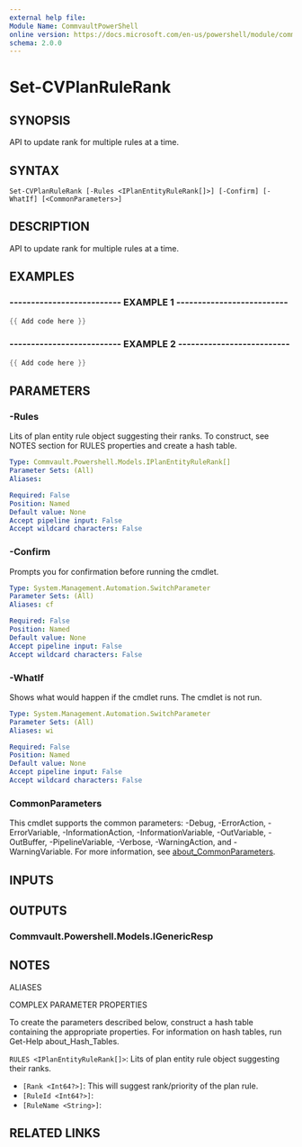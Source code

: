 ```yaml
---
external help file:
Module Name: CommvaultPowerShell
online version: https://docs.microsoft.com/en-us/powershell/module/commvaultpowershell/set-cvplanrulerank
schema: 2.0.0
---
```


# Set-CVPlanRuleRank

## SYNOPSIS
API to update rank for multiple rules at a time.

## SYNTAX

```
Set-CVPlanRuleRank [-Rules <IPlanEntityRuleRank[]>] [-Confirm] [-WhatIf] [<CommonParameters>]
```

## DESCRIPTION
API to update rank for multiple rules at a time.

## EXAMPLES

### -------------------------- EXAMPLE 1 --------------------------
```powershell
{{ Add code here }}
```



### -------------------------- EXAMPLE 2 --------------------------
```powershell
{{ Add code here }}
```



## PARAMETERS

### -Rules
Lits of plan entity rule object suggesting their ranks.
To construct, see NOTES section for RULES properties and create a hash table.

```yaml
Type: Commvault.Powershell.Models.IPlanEntityRuleRank[]
Parameter Sets: (All)
Aliases:

Required: False
Position: Named
Default value: None
Accept pipeline input: False
Accept wildcard characters: False
```

### -Confirm
Prompts you for confirmation before running the cmdlet.

```yaml
Type: System.Management.Automation.SwitchParameter
Parameter Sets: (All)
Aliases: cf

Required: False
Position: Named
Default value: None
Accept pipeline input: False
Accept wildcard characters: False
```

### -WhatIf
Shows what would happen if the cmdlet runs.
The cmdlet is not run.

```yaml
Type: System.Management.Automation.SwitchParameter
Parameter Sets: (All)
Aliases: wi

Required: False
Position: Named
Default value: None
Accept pipeline input: False
Accept wildcard characters: False
```

### CommonParameters
This cmdlet supports the common parameters: -Debug, -ErrorAction, -ErrorVariable, -InformationAction, -InformationVariable, -OutVariable, -OutBuffer, -PipelineVariable, -Verbose, -WarningAction, and -WarningVariable. For more information, see [about_CommonParameters](http://go.microsoft.com/fwlink/?LinkID=113216).

## INPUTS

## OUTPUTS

### Commvault.Powershell.Models.IGenericResp

## NOTES

ALIASES

COMPLEX PARAMETER PROPERTIES

To create the parameters described below, construct a hash table containing the appropriate properties. For information on hash tables, run Get-Help about_Hash_Tables.


`RULES <IPlanEntityRuleRank[]>`: Lits of plan entity rule object suggesting their ranks.
  - `[Rank <Int64?>]`: This will suggest rank/priority of the plan rule.
  - `[RuleId <Int64?>]`: 
  - `[RuleName <String>]`: 

## RELATED LINKS

